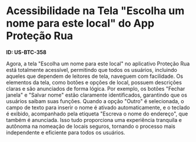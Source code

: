 # Acessibilidade na Tela "Escolha um nome para este local" do App Proteção Rua

**ID: US-BTC-358**

Agora, a tela "Escolha um nome para este local" no aplicativo Proteção Rua está totalmente acessível, permitindo que todos os usuários, incluindo aqueles que dependem de leitores de tela, naveguem com facilidade. Os elementos da tela, como botões e opções de local, possuem descrições claras e são anunciados de forma lógica. Por exemplo, os botões "Fechar janela" e "Salvar nome" estão claramente identificados, garantindo que os usuários saibam suas funções. Quando a opção "Outro" é selecionada, o campo de texto para inserir o nome é ativado automaticamente, e o teclado é exibido, acompanhado pela etiqueta "Escreva o nome do endereço", que também é anunciada. Isso tudo proporciona uma experiência tranquila e autônoma na nomeação de locais seguros, tornando o processo mais independente e eficiente para todos os usuários.